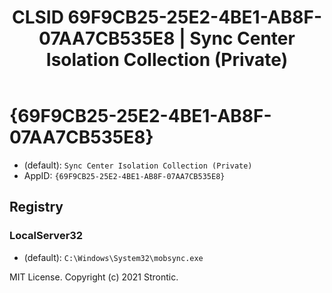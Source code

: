 ﻿---
title: "CLSID 69F9CB25-25E2-4BE1-AB8F-07AA7CB535E8 | Sync Center Isolation Collection (Private)"
excerpt: What is COM-Object CLSID 69F9CB25-25E2-4BE1-AB8F-07AA7CB535E8?
---

# {69F9CB25-25E2-4BE1-AB8F-07AA7CB535E8}

* (default): `Sync Center Isolation Collection (Private)`
* AppID: `{69F9CB25-25E2-4BE1-AB8F-07AA7CB535E8}`

## Registry


### LocalServer32

* (default): `C:\Windows\System32\mobsync.exe`

MIT License. Copyright (c) 2021 Strontic.


